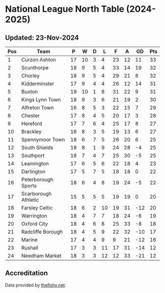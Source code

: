 # National League North Table (2024-2025)
## Updated: 23-Nov-2024

| Pos | Team | P | W | D | L | F | A | GD | Pts |
| --- | --- | --- | --- | --- | --- | --- | --- | --- | --- |
| 1 | Curzon Ashton | 17 | 10 | 3 | 4 | 23 | 12 | 11 | 33 |
| 2 | Scunthorpe | 18 | 9 | 5 | 4 | 33 | 14 | 19 | 32 |
| 3 | Chorley | 18 | 9 | 5 | 4 | 29 | 21 | 8 | 32 |
| 4 | Kidderminster | 17 | 9 | 4 | 4 | 26 | 12 | 14 | 31 |
| 5 | Buxton | 19 | 10 | 1 | 8 | 31 | 22 | 9 | 31 |
| 6 | Kings Lynn Town | 18 | 9 | 3 | 6 | 21 | 19 | 2 | 30 |
| 7 | Alfreton Town | 16 | 8 | 5 | 3 | 22 | 15 | 7 | 29 |
| 8 | Chester | 17 | 8 | 4 | 5 | 20 | 17 | 3 | 28 |
| 9 | Hereford | 17 | 7 | 6 | 4 | 25 | 17 | 8 | 27 |
| 10 | Brackley | 16 | 8 | 3 | 5 | 19 | 13 | 6 | 27 |
| 11 | Spennymoor Town | 18 | 6 | 7 | 5 | 26 | 20 | 6 | 25 |
| 12 | South Shields | 18 | 8 | 1 | 9 | 24 | 28 | -4 | 25 |
| 13 | Southport | 18 | 7 | 4 | 7 | 25 | 30 | -5 | 25 |
| 14 | Leamington | 17 | 6 | 5 | 6 | 22 | 18 | 4 | 23 |
| 15 | Darlington | 17 | 5 | 7 | 5 | 18 | 18 | 0 | 22 |
| 16 | Peterborough Sports | 18 | 6 | 4 | 8 | 19 | 24 | -5 | 22 |
| 17 | Scarborough Athletic | 15 | 5 | 5 | 5 | 19 | 19 | 0 | 20 |
| 18 | Farsley Celtic | 18 | 6 | 2 | 10 | 19 | 31 | -12 | 20 |
| 19 | Warrington | 18 | 4 | 7 | 7 | 18 | 24 | -6 | 19 |
| 20 | Oxford City | 18 | 4 | 6 | 8 | 25 | 33 | -8 | 18 |
| 21 | Radcliffe Borough | 18 | 4 | 5 | 9 | 22 | 32 | -10 | 17 |
| 22 | Marine | 17 | 4 | 4 | 9 | 9 | 21 | -12 | 16 |
| 23 | Rushall | 17 | 3 | 3 | 11 | 17 | 31 | -14 | 12 |
| 24 | Needham Market | 18 | 3 | 3 | 12 | 12 | 33 | -21 | 12 |

## Accreditation 

Data provided by [thefishy.net](https://www.thefishy.net/).